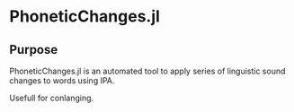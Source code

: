 PhoneticChanges.jl
==================

Purpose
-------
PhoneticChanges.jl is an automated tool to apply series of linguistic 
sound changes to words using IPA.

Usefull for conlanging.

